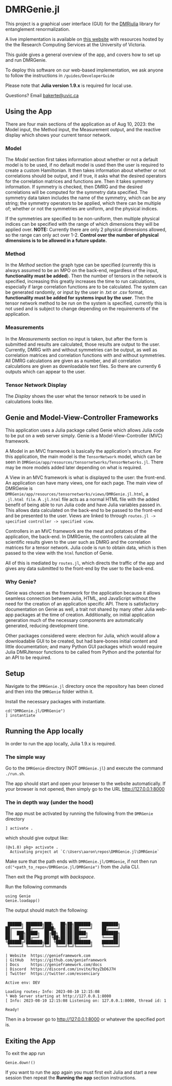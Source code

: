 # DMRGenie.jl

This project is a graphical user interface (GUI) for the [DMRjulia](https://github.com/bakerte/DMRJtensor.jl) library for entanglement renormalization.

A live implementation is available on [this website](https://dmrgenie.rs.uvic.ca/) with resources hosted by the the Research Computing Services at the University of Victoria.

This guide gives a general overview of the app, and covers how to set up and run DMRGenie.

To deploy this software on our web-based implementation, we ask anyone to follow the instructions in `/guides/DeveloperGuide`

Please note that **Julia version 1.9.x** is required for local use.

Questions? Email [bakerte@uvic.ca](bakerte@uvic.ca)

## Using the App

There are four main sections of the application as of Aug 10, 2023: the Model input, the Method input, the Measurement output, and the reactive display which shows your current tensor network.

### Model

The *Model* section first takes information about whether or not a default model is to be used, if no default model is used then the user is required to create a custom Hamiltonian.
It then takes information about whether or not correlations should be output, and if true, it asks what the desired operators for the correlation matrices and functions are.
Then it takes symmetry information. If symmetry is checked, then DMRG and the desired correlations will be computed for the symmetry data specified.
The symmetry data taken includes the name of the symmetry, which can be any string; the symmetry operators to be applied, which there can be multiple of; whether or not the symmetries are uniform, and the physical indices.

If the symmetries are specified to be non-uniform, then multiple physical indices can be specified with the range of which dimensions they will be applied over.
**NOTE:** Currently there are only 2 physical dimensions allowed, so the range can only act over 1-2. **Control over the number of physical dimensions is to be allowed in a future update.**

### Method

In the *Method* section the graph type can be specified (currently this is always assumed to be an MPO on the back-end, regardless of the input, **functionality must be added**). Then the number of tensors in the network is specified, increasing this greatly increases the time to run calculations, especially if large correlation functions are to be calculated. The system can be generated randomly, or input by the user in .txt or .csv format, **functionality must be added for systems input by the user**. Then the tensor network method to be run on the system is specified, currently this is not used and is subject to change depending on the requirements of the application.

### Measurements

In the *Measurements* section no input is taken, but after the form is submitted and results are calculated, those results are output to the user. Currently, DMRG with and without symmetries can be output, as well as correlation matrices and correlation functions with and without symmetries. All DMRG calculations are given as a number, and all correlation calculations are given as downloadable text files. So there are currently 6 outputs which can appear to the user.

### Tensor Network Display

The *Display* shows the user what the tensor network to be used in calculations looks like.

## Genie and Model-View-Controller Frameworks

This application uses a Julia package called Genie which allows Julia code to be put on a web server simply.
Genie is a Model-View-Controller (MVC) framework.

A Model in an MVC framework is basically the application's structure. For this application, the main model is the `TensorNetwork` model, which can be seen in `DMRGenie/app/resources/tensornetworks/TensorNetworks.jl`. There may be more models added later depending on what is required.

A View in an MVC framework is what is displayed to the user: the front-end. An application can have many views, one for each page.
The main view of DMRGenie is `DMRGenie/app/resources/tensornetworks/views/DMRGenie.jl.html`, a `.jl.html file`. A `.jl.html` file acts as a normal HTML file with the added benefit of being able to run Julia code and have Julia variables passed in.
This allows data calculated on the back-end to be passed to the front-end and be presented to the user.
Views are linked to through `routes.jl -> specified controller -> specified view`.

Controllers in an MVC framework are the meat and potatoes of the application, the back-end.
In DMRGenie, the controllers calculate all the scientific results given to the user such as DMRG and the correlation matrices for a tensor network.
Julia code is run to obtain data, which is then passed to the view with the `html` function of Genie.

All of this is mediated by `routes.jl`, which directs the traffic of the app and gives any data submitted to the front-end by the user to the back-end.

### Why Genie?

Genie was chosen as the framework for the application because it allows seamless connection between Julia, HTML, and JavaScript without the need for the creation of an application specific API. There is satisfactory documentation on Genie as well, a trait not shared by many other Julia web-app packages at the time of creation. Additionally, on initial application generation much of the necessary components are automatically generated, reducing development time.

Other packages considered were: electron for Julia, which would allow a downloadable GUI to be created, but had bare-bones initial content and little documentation; and many Python GUI packages which would require Julia DMRJtensor functions to be called from Python and the potential for an API to be required.

## Setup

Navigate to the `DMRGenie.jl` directory once the repository has been cloned and then into the `DMRGenie` folder within it.

Install the necessary packages with instantiate.

```
cd("DMRGenie.jl/DMRGenie")
] instantiate
```

## Running the App locally

In order to run the app locally, Julia 1.9.x is required.

### The simple way

Go to the `DMRGenie` directory (NOT `DMRGenie.jl`) and execute the command `./run.sh`.

The app should start and open your browser to the website automatically. If your browser is not opened, then simply go to the URL http://127.0.0.1:8000 

### The in depth way (under the hood)

The app must be activated by running the following from the `DMRGenie` directory

```
] activate .
```

which should give output like:

```
(@v1.8) pkg> activate .
  Activating project at `C:\Users\aaron\repos\DMRGenie.jl\DMRGenie`
```

Make sure that the path ends with `DMRGenie.jl/DMRGenie`, if not then run `cd("<path_to_repo>/DMRGenie.jl/DMRGenie")` from the Julia CLI.

Then exit the Pkg prompt with *backspace*.

Run the following commands

```
using Genie
Genie.loadapp()
```

The output should match the following:

```

 ██████╗ ███████╗███╗   ██╗██╗███████╗    ███████╗
██╔════╝ ██╔════╝████╗  ██║██║██╔════╝    ██╔════╝
██║  ███╗█████╗  ██╔██╗ ██║██║█████╗      ███████╗
██║   ██║██╔══╝  ██║╚██╗██║██║██╔══╝      ╚════██║
╚██████╔╝███████╗██║ ╚████║██║███████╗    ███████║
 ╚═════╝ ╚══════╝╚═╝  ╚═══╝╚═╝╚══════╝    ╚══════╝

| Website  https://genieframework.com
| GitHub   https://github.com/genieframework
| Docs     https://genieframework.com/docs
| Discord  https://discord.com/invite/9zyZbD6J7H
| Twitter  https://twitter.com/essenciary

Active env: DEV

Loading routes┌ Info: 2023-08-10 12:15:08 
└ Web Server starting at http://127.0.0.1:8000 
[ Info: 2023-08-10 12:15:08 Listening on: 127.0.0.1:8000, thread id: 1

Ready! 
```


Then in a browser go to http://127.0.0.1:8000 or whatever the specified port is.

## Exiting the App

To exit the app run

```
Genie.down!()
```

If you want to run the app again you must first exit Julia and start a new session then repeat the **Running the app** section instructions.

